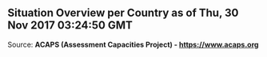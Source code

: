 ## Situation Overview per Country as of Thu, 30 Nov 2017 03:24:50 GMT

Source: **ACAPS (Assessment Capacities Project) - https://www.acaps.org**